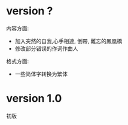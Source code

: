 # version ?

内容方面:

- 加入突然的自我,心手相連, 倒帶, 難忘的鳳凰橋
- 修改部分错误的作词作曲人

格式方面:

- 一些简体字转换为繁体

# version 1.0

初版